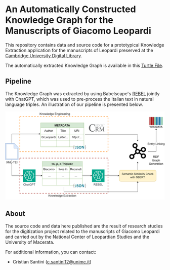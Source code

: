 
# An Automatically Constructed Knowledge Graph for the Manuscripts of Giacomo Leopardi

This repository contains data and source code for a prototypical Knowledge Extraction application for the 
manuscripts of Leopardi preserved at the [Cambridge University Digital Library](https://cudl.lib.cam.ac.uk/collections/leopardi/1).

The automatically extracted Knowledge Graph is available in this [Turtle File](results/leopardi_cudl.ttl).

## Pipeline

The Knowledge Graph was extracted by using Babelscape's [REBEL](https://huggingface.co/Babelscape/rebel-large) 
jointly with ChatGPT, which was used to pre-process the Italian text in natural language triples. An illustration of 
our pipeline is presented below.

![Illustration of the KE approach used in this repository.](docs/cudl_approach.png)

## About

The source code and data here published are the result of research studies for the digitization project related to the 
manuscripts of Giacomo 
Leopardi and carried out by the National Center of Leopardian Studies and the University of Macerata.

For additional information, you can contact:
- Cristian Santini ([c.santini12@unimc.it]())